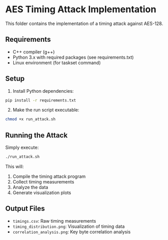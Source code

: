# AES Timing Attack Implementation

This folder contains the implementation of a timing attack against AES-128.

## Requirements

- C++ compiler (g++)
- Python 3.x with required packages (see requirements.txt)
- Linux environment (for taskset command)

## Setup

1. Install Python dependencies:
```bash
pip install -r requirements.txt
```

2. Make the run script executable:
```bash
chmod +x run_attack.sh
```

## Running the Attack

Simply execute:
```bash
./run_attack.sh
```

This will:
1. Compile the timing attack program
2. Collect timing measurements
3. Analyze the data
4. Generate visualization plots

## Output Files

- `timings.csv`: Raw timing measurements
- `timing_distribution.png`: Visualization of timing data
- `correlation_analysis.png`: Key byte correlation analysis 